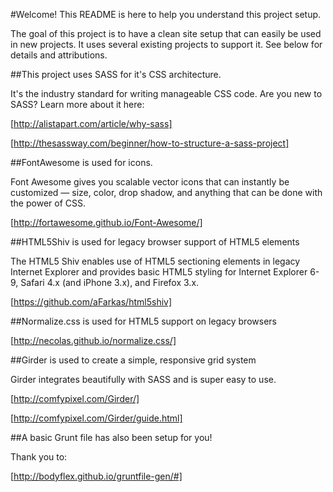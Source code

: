 #Welcome! This README is here to help you understand this project setup.

The goal of this project is to have a clean site setup that can easily be used in new projects. It uses several existing projects to support it. See below for details and attributions.

##This project uses SASS for it's CSS architecture. 

It's the industry standard for writing manageable CSS code. Are you new to SASS? Learn more about it here:

[http://alistapart.com/article/why-sass]

[http://thesassway.com/beginner/how-to-structure-a-sass-project]

##FontAwesome is used for icons.

Font Awesome gives you scalable vector icons that can instantly be customized — size, color, drop shadow, and anything that can be done with the power of CSS.

[http://fortawesome.github.io/Font-Awesome/]

##HTML5Shiv is used for legacy browser support of HTML5 elements

The HTML5 Shiv enables use of HTML5 sectioning elements in legacy Internet Explorer and provides basic HTML5 styling for Internet Explorer 6-9, Safari 4.x (and iPhone 3.x), and Firefox 3.x.

[https://github.com/aFarkas/html5shiv]

##Normalize.css is used for HTML5 support on legacy browsers

[http://necolas.github.io/normalize.css/]

##Girder is used to create a simple, responsive grid system

Girder integrates beautifully with SASS and is super easy to use.

[http://comfypixel.com/Girder/]

[http://comfypixel.com/Girder/guide.html]

##A basic Grunt file has also been setup for you!

Thank you to:

[http://bodyflex.github.io/gruntfile-gen/#]
